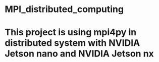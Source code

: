 # MPI_distributed_computing
# This project is using mpi4py in distributed system with NVIDIA Jetson nano and NVIDIA Jetson nx
